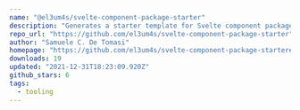 ```yaml
---
name: "@el3um4s/svelte-component-package-starter"
description: "Generates a starter template for Svelte component packages."
repo_url: "https://github.com/el3um4s/svelte-component-package-starter"
author: "Samuele C. De Tomasi"
homepage: "https://github.com/el3um4s/svelte-component-package-starter#readme"
downloads: 19
updated: "2021-12-31T18:23:09.920Z"
github_stars: 6
tags: 
  - tooling
---
```

